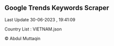 

## Google Trends Keywords Scraper 
 
Last Update 30-06-2023 , 19:41:09

Country List :
VIETNAM.json



© Abdul Muttaqin 
